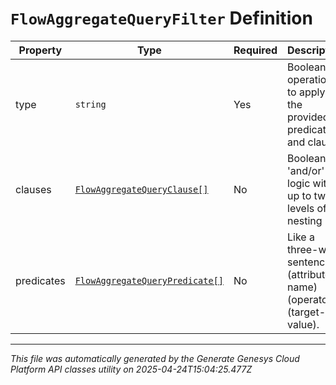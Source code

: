# `FlowAggregateQueryFilter` Definition

| Property | Type | Required | Description |
|----------|------|----------|-------------|
| type | `string` | Yes | Boolean operation to apply to the provided predicates and clauses |
| clauses | [`FlowAggregateQueryClause[]`](flowaggregatequeryclause-definition.md) | No | Boolean 'and/or' logic with up to two-levels of nesting |
| predicates | [`FlowAggregateQueryPredicate[]`](flowaggregatequerypredicate-definition.md) | No | Like a three-word sentence: (attribute-name) (operator) (target-value). |

---

*This file was automatically generated by the Generate Genesys Cloud Platform API classes utility on 2025-04-24T15:04:25.477Z*